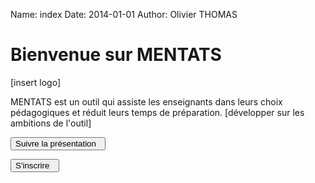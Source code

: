 Name: index
Date: 2014-01-01
Author: Olivier THOMAS


<div class="col-md-10 col-md-offset-1">
 <div class="panel panel-info">
  <div class="panel-heading"><h1>
Bienvenue sur MENTATS
  </h1></div>
  <div class="panel-body">

[insert logo]

MENTATS est un outil qui assiste les enseignants dans leurs choix pédagogiques et réduit leurs temps de préparation.
[développer sur les ambitions de l'outil]

<div class="domains-graph" data-module="WW--wn"></div>

[<button class="btn btn-primary pull-left" type="button"> Suivre la présentation &nbsp;<i class="icon-arrow-right"></i></button>](/tuto/module)


[<button class="btn btn-primary pull-right" type="button">S'inscrire &nbsp;<i class="icon-arrow-right"></i></button>](/account/register)

  </div>
 </div>
</div>
